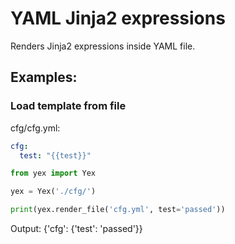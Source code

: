 # YAML Jinja2 expressions

Renders Jinja2 expressions inside YAML file.

## Examples:

### Load template from file

cfg/cfg.yml:

```yaml
cfg:
  test: "{{test}}"
```

```python
from yex import Yex

yex = Yex('./cfg/')

print(yex.render_file('cfg.yml', test='passed'))
```

Output: {'cfg': {'test': 'passed'}}

